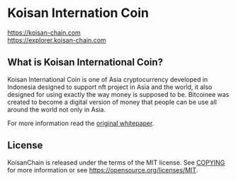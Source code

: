 Koisan Internation Coin
=====================================

https://koisan-chain.com
<br>
https://explorer.koisan-chain.com

What is Koisan International Coin?
----------------

Koisan International Coin is one of Asia cryptocurrency developed in Indonesia designed to support nft project in Asia and the world, it also designed for using exactly the way money is supposed to be. Bitcoinee was created to become a digital version of money that people can be use all around the world not only in Asia.

For more information read the
[original whitepaper](https://koisan-chain.com/).

License
-------

KoisanChain is released under the terms of the MIT license. See [COPYING](COPYING) for more
information or see https://opensource.org/licenses/MIT.